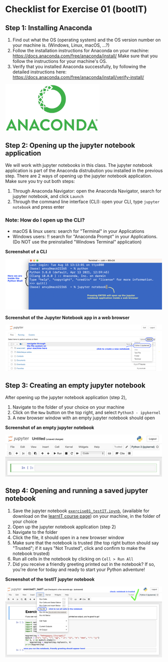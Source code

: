 # Checklist for Exercise 01 (bootIT)

## Step 1: Installing Anaconda
1. Find out what the OS (operating system) and the OS version number on your machine is. (Windows, Linux, macOS, ...?)
2. Follow the installation instructions for Anaconda on your machine: https://docs.anaconda.com/free/anaconda/install/ Make sure that you follow the instructions for your machine's OS.
3. Verify that you installed Anaconda successfully, by following the detailed instructions here: https://docs.anaconda.com/free/anaconda/install/verify-install/ 

<p style="text-align:left;">
    <img src="images/Anaconda_Logo.png" alt="Anaconda Application Logo" width=300px>
</p>

## Step 2: Opening up the jupyter notebook application
We will work with jupyter notebooks in this class. The jupyter notebook application is part of the Anaconda distrubution you installed in the previous step. There are 2 ways of opening up the jupyter notebook application. Make sure you try out both steps:
1. Through Anaconda Navigator: open the Anaconda Navigator, search for jupyter notebook, and click `Launch`
2. Through the command line interface (CLI): open your CLI, type `jupyter notebook` and press enter

### Note: How do I open up the CLI? 
* macOS & linux users: search for "Terminal" in your Applications
* Windows users: !! search for "Anaconda Prompt" in your Applications. (Do NOT use the preinstalled "Windows Terminal" application)

**Screenshot of a CLI**

<p style="text-align:left;">
    <img src="images/scs-shell.png" alt="Screenshot of a CLI" width=500px>
</p>

**Screenshot of the Jupyter Notebook app in a web browser**

<p style="text-align:left;">
    <img src="images/scs-nbapp.png" alt="Screenshot of the jupyter notebook app in a web browser" width=500px>
</p>

## Step 3: Creating an empty jupyter notebook
After opening up the jupyter notebook application (step 2), 
1. Navigate to the folder of your choice on your machine
2. Click on the `New` button on the top right, and select `Python3 - ipykernel`
3. A new browser window with an empty jupyter notebook should open

**Screenshot of an empty jupyter notebook**

<p style="text-align:left;">
    <img src="images/scs-emptynb.png" alt="Screenshot of the jupyter notebook app in a web browser" width=500px>
</p>

## Step 4: Opening and running a saved jupyter notebook
1. Save the jupyter notebook [`exercise01_testIT.ipynb`](https://github.com/anastassiavybornova/pythoncrashcourse/blob/main/exercise01_testIT.ipynb), (available for download on the [learnIT course page](https://learnit.itu.dk/course/view.php?id=3022199)) on your machine, in the folder of your choice
2. Open up the jupyter notebook application (step 2)
3. Navigate to the folder
4. Click the file, it should open in a new browser window
5. Make sure that the notebook is trusted (the top right button should say "Trusted"; if it says "Not Trusted", click and confirm to make the notebook trusted)
6. Run all cells in the notebook by clicking on `Cell > Run All`
7. Did you receive a friendly greeting printed out in the notebook? If so, you're done for today and ready to start your Python adventure!

**Screenshot of the testIT jupyter notebook**

<p style="text-align:left;">
    <img src="images/scs-testitnb.png" alt="Screenshot of the testIT jupyter notebook in a web browser" width=500px>
</p>